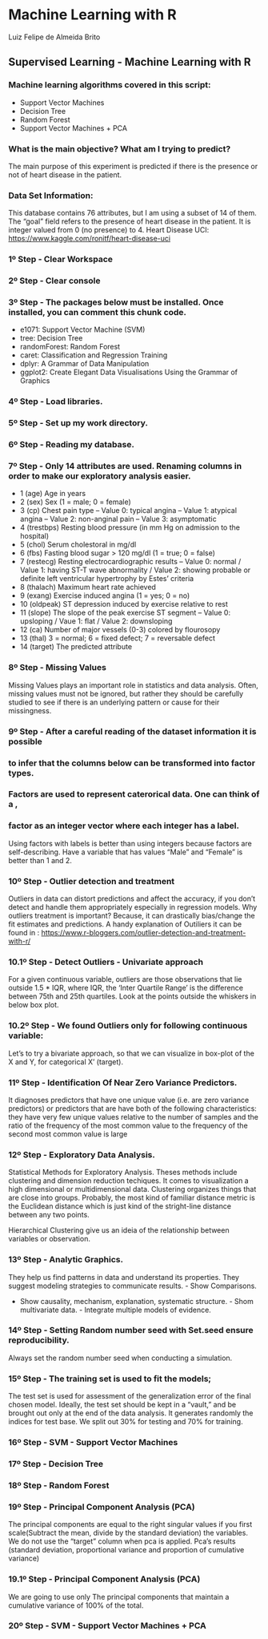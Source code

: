 Machine Learning with R
================
Luiz Felipe de Almeida Brito



## Supervised Learning - Machine Learning with R

### Machine learning algorithms covered in this script:

  - Support Vector Machines
  - Decision Tree
  - Random Forest
  - Support Vector Machines + PCA

### What is the main objective? What am I trying to predict?

The main purpose of this experiment is predicted if there is the
presence or not of heart disease in the patient.

### Data Set Information:

This database contains 76 attributes, but I am using a subset of 14 of
them. The “goal” field refers to the presence of heart disease in the
patient. It is integer valued from 0 (no presence) to 4. Heart Disease
UCI:
<https://www.kaggle.com/ronitf/heart-disease-uci>

### 1º Step - Clear Workspace

### 2º Step - Clear console

### 3º Step - The packages below must be installed. Once installed, you can comment this chunk code.

  - e1071: Support Vector Machine (SVM)
  - tree: Decision Tree
  - randomForest: Random Forest
  - caret: Classification and Regression Training
  - dplyr: A Grammar of Data Manipulation
  - ggplot2: Create Elegant Data Visualisations Using the Grammar of
    Graphics

### 4º Step - Load libraries.

### 5º Step - Set up my work directory.

### 6º Step - Reading my database.

### 7º Step - Only 14 attributes are used. Renaming columns in order to make our exploratory analysis easier.

  - 1 (age) Age in years
  - 2 (sex) Sex (1 = male; 0 = female)
  - 3 (cp) Chest pain type – Value 0: typical angina – Value 1: atypical
    angina – Value 2: non-anginal pain – Value 3: asymptomatic
  - 4 (trestbps) Resting blood pressure (in mm Hg on admission to the
    hospital)
  - 5 (chol) Serum cholestoral in mg/dl
  - 6 (fbs) Fasting blood sugar \> 120 mg/dl (1 = true; 0 = false)
  - 7 (restecg) Resting electrocardiographic results – Value 0: normal /
    Value 1: having ST-T wave abnormality / Value 2: showing probable or
    definite left ventricular hypertrophy by Estes’ criteria
  - 8 (thalach) Maximum heart rate achieved
  - 9 (exang) Exercise induced angina (1 = yes; 0 = no)
  - 10 (oldpeak) ST depression induced by exercise relative to rest
  - 11 (slope) The slope of the peak exercise ST segment – Value 0:
    upsloping / Vaue 1: flat / Value 2: downsloping
  - 12 (ca) Number of major vessels (0-3) colored by flourosopy
  - 13 (thal) 3 = normal; 6 = fixed defect; 7 = reversable defect
  - 14 (target) The predicted attribute

### 8º Step - Missing Values

Missing Values plays an important role in statistics and data analysis.
Often, missing values must not be ignored, but rather they should be
carefully studied to see if there is an underlying pattern or cause for
their
missingness.

### 9º Step - After a careful reading of the dataset information it is possible

### to infer that the columns below can be transformed into factor types.

### Factors are used to represent caterorical data. One can think of a ,

### factor as an integer vector where each integer has a label.

Using factors with labels is better than using integers because factors
are self-describing. Have a variable that has values “Male” and “Female”
is better than 1 and 2.

### 10º Step - Outlier detection and treatment

Outliers in data can distort predictions and affect the accuracy, if you
don’t detect and handle them appropriately especially in regression
models. Why outliers treatment is important? Because, it can drastically
bias/change the fit estimates and predictions. A handy explanation of
Outiliers it can be found in :
<https://www.r-bloggers.com/outlier-detection-and-treatment-with-r/>

### 10.1º Step - Detect Outliers - Univariate approach

For a given continuous variable, outliers are those observations that
lie outside 1.5 \* IQR, where IQR, the ‘Inter Quartile Range’ is the
difference between 75th and 25th quartiles. Look at the points outside
the whiskers in below box
plot.

### 10.2º Step - We found Outliers only for following continuous variable:

Let’s to try a bivariate approach, so that we can visualize in box-plot
of the X and Y, for categorical X’ (target).

### 11º Step - Identification Of Near Zero Variance Predictors.

It diagnoses predictors that have one unique value (i.e. are zero
variance predictors) or predictors that are have both of the following
characteristics: they have very few unique values relative to the number
of samples and the ratio of the frequency of the most common value to
the frequency of the second most common value is large

### 12º Step - Exploratory Data Analysis.

Statistical Methods for Exploratory Analysis. Theses methods include
clustering and dimension reduction techiques. It comes to visualization
a high dimensional or multidimensional data. Clustering organizes things
that are close into groups. Probably, the most kind of familiar distance
metric is the Euclidean distance which is just kind of the stright-line
distance between any two points.

Hierarchical Clustering give us an ideia of the relationship between
variables or observation.

### 13º Step - Analytic Graphics.

They help us find patterns in data and understand its properties. They
suggest modeling strategies to communicate results. - Show Comparisons.
- Show causality, mechanism, explanation, systematic structure. - Shom
multivariate data. - Integrate multiple models of
evidence.

### 14º Step - Setting Random number seed with Set.seed ensure reproducibility.

Always set the random number seed when conducting a simulation.

### 15º Step - The training set is used to fit the models;

The test set is used for assessment of the generalization error of the
final chosen model. Ideally, the test set should be kept in a “vault,”
and be brought out only at the end of the data analysis. It generates
randomly the indices for test base. We split out 30% for testing and 70%
for training.

### 16º Step - SVM - Support Vector Machines

### 17º Step - Decision Tree

### 18º Step - Random Forest

### 19º Step - Principal Component Analysis (PCA)

The principal components are equal to the right singular values if you
first scale(Subtract the mean, divide by the standard deviation) the
variables. We do not use the “target” column when pca is applied. Pca’s
results (standard deviation, proportional variance and proportion of
cumulative variance)

### 19.1º Step - Principal Component Analysis (PCA)

We are going to use only The principal components that maintain a
cumulative variance of 100% of the total.

### 20º Step - SVM - Support Vector Machines + PCA
